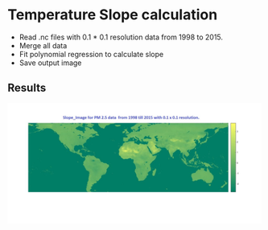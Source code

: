 # Temperature Slope calculation 
- Read .nc files with 0.1 * 0.1 resolution data from 1998 to 2015.
- Merge all data
- Fit polynomial regression to calculate slope
- Save output image
## Results
<img src='slope_pm25.png'>